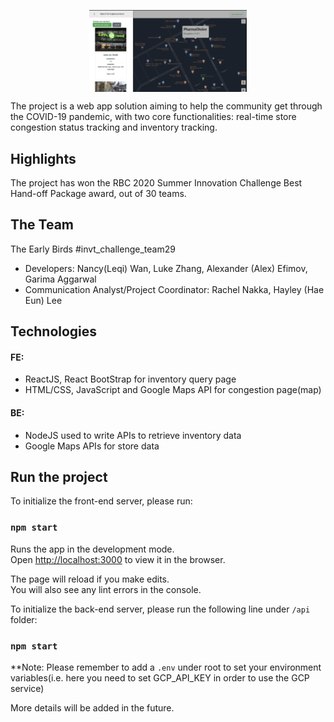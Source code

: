 
<img src="demo1.png" style="display: block;
  margin-left: auto;
  margin-right: auto;" 
  width="50%" />

The project is a web app solution aiming to help the community get through the COVID-19 pandemic, with two core functionalities: real-time store congestion status tracking and inventory tracking.

## Highlights
The project has won the RBC 2020 Summer Innovation Challenge Best Hand-off Package award, out of 30 teams.

## The Team
The Early Birds #invt_challenge_team29
- Developers: Nancy(Leqi) Wan, Luke Zhang, Alexander (Alex) Efimov, Garima Aggarwal
- Communication Analyst/Project Coordinator: Rachel Nakka, Hayley (Hae Eun) Lee

## Technologies
#### FE:
- ReactJS, React BootStrap for inventory query page
- HTML/CSS, JavaScript and Google Maps API for congestion page(map)
#### BE:
- NodeJS used to write APIs to retrieve inventory data
- Google Maps APIs for store data

## Run the project
To initialize the front-end server, please run:

### `npm start`

Runs the app in the development mode.<br />
Open [http://localhost:3000](http://localhost:3000) to view it in the browser.

The page will reload if you make edits.<br />
You will also see any lint errors in the console.

To initialize the back-end server, please run the following line under `/api` folder:

### `npm start`

**Note: Please remember to add a `.env` under root to set your environment variables(i.e. here you need to set GCP_API_KEY in order to use the GCP service)

More details will be added in the future.
